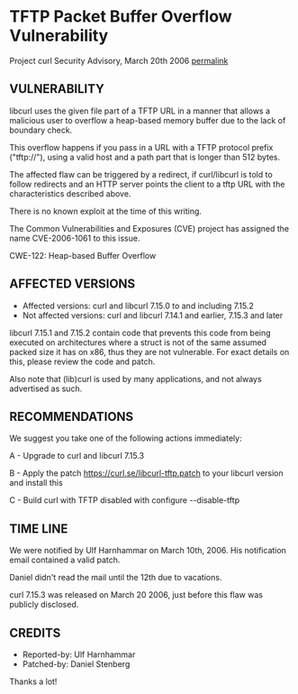 TFTP Packet Buffer Overflow Vulnerability
=========================================

Project curl Security Advisory, March 20th 2006
[permalink](https://curl.se/docs/CVE-2006-1061.html)

VULNERABILITY
-------------

libcurl uses the given file part of a TFTP URL in a manner that allows a
malicious user to overflow a heap-based memory buffer due to the lack of
boundary check.

This overflow happens if you pass in a URL with a TFTP protocol prefix
("tftp://"), using a valid host and a path part that is longer than 512 bytes.

The affected flaw can be triggered by a redirect, if curl/libcurl is told to
follow redirects and an HTTP server points the client to a tftp URL with the
characteristics described above.

There is no known exploit at the time of this writing.

The Common Vulnerabilities and Exposures (CVE) project has assigned the name
CVE-2006-1061 to this issue.

CWE-122: Heap-based Buffer Overflow

AFFECTED VERSIONS
-----------------

- Affected versions: curl and libcurl 7.15.0 to and including 7.15.2
- Not affected versions: curl and libcurl 7.14.1 and earlier, 7.15.3 and later

libcurl 7.15.1 and 7.15.2 contain code that prevents this code from being
executed on architectures where a struct is not of the same assumed packed size
it has on x86, thus they are not vulnerable. For exact details on this, please
review the code and patch.

Also note that (lib)curl is used by many applications, and not always
advertised as such.

RECOMMENDATIONS
---------------

We suggest you take one of the following actions immediately:

 A - Upgrade to curl and libcurl 7.15.3

 B - Apply the patch https://curl.se/libcurl-tftp.patch to your
     libcurl version and install this

 C - Build curl with TFTP disabled with configure --disable-tftp

TIME LINE
---------

We were notified by Ulf Harnhammar on March 10th, 2006. His notification email
contained a valid patch.

Daniel didn't read the mail until the 12th due to vacations.

curl 7.15.3 was released on March 20 2006, just before this flaw was
publicly disclosed.

CREDITS
-------

- Reported-by: Ulf Harnhammar
- Patched-by: Daniel Stenberg

Thanks a lot!

